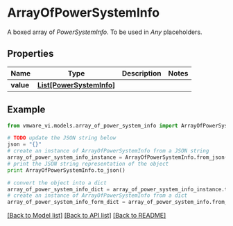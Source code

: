 # ArrayOfPowerSystemInfo

A boxed array of *PowerSystemInfo*. To be used in *Any* placeholders. 

## Properties
Name | Type | Description | Notes
------------ | ------------- | ------------- | -------------
**value** | [**List[PowerSystemInfo]**](PowerSystemInfo.md) |  | 

## Example

```python
from vmware_vi.models.array_of_power_system_info import ArrayOfPowerSystemInfo

# TODO update the JSON string below
json = "{}"
# create an instance of ArrayOfPowerSystemInfo from a JSON string
array_of_power_system_info_instance = ArrayOfPowerSystemInfo.from_json(json)
# print the JSON string representation of the object
print ArrayOfPowerSystemInfo.to_json()

# convert the object into a dict
array_of_power_system_info_dict = array_of_power_system_info_instance.to_dict()
# create an instance of ArrayOfPowerSystemInfo from a dict
array_of_power_system_info_form_dict = array_of_power_system_info.from_dict(array_of_power_system_info_dict)
```
[[Back to Model list]](../README.md#documentation-for-models) [[Back to API list]](../README.md#documentation-for-api-endpoints) [[Back to README]](../README.md)


